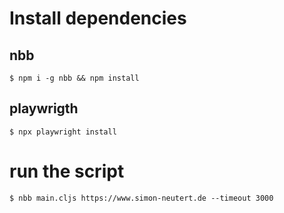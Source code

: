 # Install dependencies

## nbb

`$ npm i -g nbb && npm install`

## playwrigth

`$ npx playwright install`

# run the script

`$ nbb main.cljs https://www.simon-neutert.de --timeout 3000`
